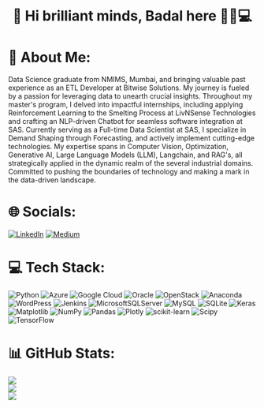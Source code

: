 <h1 align="center">
    👋 Hi brilliant minds, Badal here 👦🏻💻
</h1>


# 💫 About Me:
Data Science graduate from NMIMS, Mumbai, and bringing valuable past experience as an ETL Developer at Bitwise Solutions. My journey is fueled by a passion for leveraging data to unearth crucial insights. Throughout my master's program, I delved into impactful internships, including applying Reinforcement Learning to the Smelting Process at LivNSense Technologies and crafting an NLP-driven Chatbot for seamless software integration at SAS. Currently serving as a Full-time Data Scientist at SAS, I specialize in Demand Shaping through Forecasting, and actively implement cutting-edge technologies. My expertise spans in Computer Vision, Optimization, Generative AI, Large Language Models (LLM), Langchain, and RAG's, all strategically applied in the dynamic realm of the several industrial domains. Committed to pushing the boundaries of technology and making a mark in the data-driven landscape.


# 🌐 Socials:
[![LinkedIn](https://img.shields.io/badge/LinkedIn-%230077B5.svg?logo=linkedin&logoColor=white)](https://linkedin.com/in/viveksalunkhe) [![Medium](https://img.shields.io/badge/Medium-12100E?logo=medium&logoColor=white)](https://medium.com/@viveksalunkhe80) 

# 💻 Tech Stack:
![Python](https://img.shields.io/badge/python-3670A0?style=plastic&logo=python&logoColor=ffdd54) ![Azure](https://img.shields.io/badge/azure-%230072C6.svg?style=plastic&logo=microsoftazure&logoColor=white) ![Google Cloud](https://img.shields.io/badge/GoogleCloud-%234285F4.svg?style=plastic&logo=google-cloud&logoColor=white) ![Oracle](https://img.shields.io/badge/Oracle-F80000?style=plastic&logo=oracle&logoColor=white) ![OpenStack](https://img.shields.io/badge/Openstack-%23f01742.svg?style=plastic&logo=openstack&logoColor=white) ![Anaconda](https://img.shields.io/badge/Anaconda-%2344A833.svg?style=plastic&logo=anaconda&logoColor=white) ![WordPress](https://img.shields.io/badge/WordPress-%23117AC9.svg?style=plastic&logo=WordPress&logoColor=white) ![Jenkins](https://img.shields.io/badge/jenkins-%232C5263.svg?style=plastic&logo=jenkins&logoColor=white) ![MicrosoftSQLServer](https://img.shields.io/badge/Microsoft%20SQL%20Server-CC2927?style=plastic&logo=microsoft%20sql%20server&logoColor=white) ![MySQL](https://img.shields.io/badge/mysql-%2300000f.svg?style=plastic&logo=mysql&logoColor=white) ![SQLite](https://img.shields.io/badge/sqlite-%2307405e.svg?style=plastic&logo=sqlite&logoColor=white) ![Keras](https://img.shields.io/badge/Keras-%23D00000.svg?style=plastic&logo=Keras&logoColor=white) ![Matplotlib](https://img.shields.io/badge/Matplotlib-%23ffffff.svg?style=plastic&logo=Matplotlib&logoColor=black) ![NumPy](https://img.shields.io/badge/numpy-%23013243.svg?style=plastic&logo=numpy&logoColor=white) ![Pandas](https://img.shields.io/badge/pandas-%23150458.svg?style=plastic&logo=pandas&logoColor=white) ![Plotly](https://img.shields.io/badge/Plotly-%233F4F75.svg?style=plastic&logo=plotly&logoColor=white) ![scikit-learn](https://img.shields.io/badge/scikit--learn-%23F7931E.svg?style=plastic&logo=scikit-learn&logoColor=white) ![Scipy](https://img.shields.io/badge/SciPy-%230C55A5.svg?style=plastic&logo=scipy&logoColor=%white) ![TensorFlow](https://img.shields.io/badge/TensorFlow-%23FF6F00.svg?style=plastic&logo=TensorFlow&logoColor=white)
# 📊 GitHub Stats:
![](https://github-readme-stats.vercel.app/api?username=badal-patil&theme=radical&hide_border=false&include_all_commits=false&count_private=false)<br/>
![](https://github-readme-streak-stats.herokuapp.com/?user=badal-patil&theme=radical&hide_border=false)<br/>
![](https://github-readme-stats.vercel.app/api/top-langs/?username=badal-patil&theme=radical&hide_border=false&include_all_commits=false&count_private=false&layout=compact)
